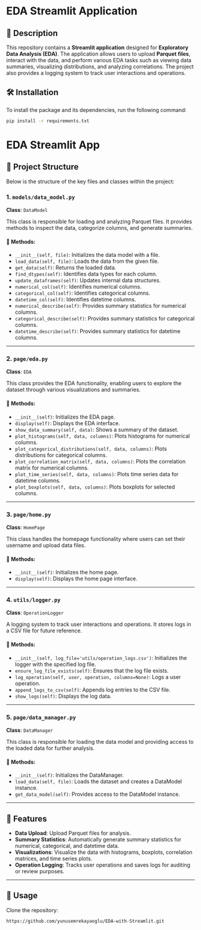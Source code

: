 # EDA Streamlit Application

## 📄 Description

This repository contains a **Streamlit application** designed for **Exploratory Data Analysis (EDA)**. The application allows users to upload **Parquet files**, interact with the data, and perform various EDA tasks such as viewing data summaries, visualizing distributions, and analyzing correlations. The project also provides a logging system to track user interactions and operations.

## 🛠️ Installation

To install the package and its dependencies, run the following command:

```bash
pip install -r requirements.txt
```






# EDA Streamlit App

## 📁 Project Structure

Below is the structure of the key files and classes within the project:

### 1. `models/data_model.py`
**Class**: `DataModel`

This class is responsible for loading and analyzing Parquet files. It provides methods to inspect the data, categorize columns, and generate summaries.

#### 📜 Methods:
- `__init__(self, file)`: Initializes the data model with a file.
- `load_data(self, file)`: Loads the data from the given file.
- `get_data(self)`: Returns the loaded data.
- `find_dtypes(self)`: Identifies data types for each column.
- `update_dataframes(self)`: Updates internal data structures.
- `numerical_col(self)`: Identifies numerical columns.
- `categorical_col(self)`: Identifies categorical columns.
- `datetime_col(self)`: Identifies datetime columns.
- `numerical_describe(self)`: Provides summary statistics for numerical columns.
- `categorical_describe(self)`: Provides summary statistics for categorical columns.
- `datetime_describe(self)`: Provides summary statistics for datetime columns.

---

### 2. `page/eda.py`
**Class**: `EDA`

This class provides the EDA functionality, enabling users to explore the dataset through various visualizations and summaries.

#### 📜 Methods:
- `__init__(self)`: Initializes the EDA page.
- `display(self)`: Displays the EDA interface.
- `show_data_summary(self, data)`: Shows a summary of the dataset.
- `plot_histograms(self, data, columns)`: Plots histograms for numerical columns.
- `plot_categorical_distributions(self, data, columns)`: Plots distributions for categorical columns.
- `plot_correlation_matrix(self, data, columns)`: Plots the correlation matrix for numerical columns.
- `plot_time_series(self, data, columns)`: Plots time series data for datetime columns.
- `plot_boxplots(self, data, columns)`: Plots boxplots for selected columns.

---

### 3. `page/home.py`
**Class**: `HomePage`

This class handles the homepage functionality where users can set their username and upload data files.

#### 📜 Methods:
- `__init__(self)`: Initializes the home page.
- `display(self)`: Displays the home page interface.

---

### 4. `utils/logger.py`
**Class**: `OperationLogger`

A logging system to track user interactions and operations. It stores logs in a CSV file for future reference.

#### 📜 Methods:
- `__init__(self, log_file='utils/operation_logs.csv')`: Initializes the logger with the specified log file.
- `ensure_log_file_exists(self)`: Ensures that the log file exists.
- `log_operation(self, user, operation, columns=None)`: Logs a user operation.
- `append_logs_to_csv(self)`: Appends log entries to the CSV file.
- `show_logs(self)`: Displays the log data.

---

### 5. `page/data_manager.py`
**Class**: `DataManager`

This class is responsible for loading the data model and providing access to the loaded data for further analysis.

#### 📜 Methods:
- `__init__(self)`: Initializes the DataManager.
- `load_data(self, file)`: Loads the dataset and creates a DataModel instance.
- `get_data_model(self)`: Provides access to the DataModel instance.

---

## 📝 Features

- **Data Upload**: Upload Parquet files for analysis.
- **Summary Statistics**: Automatically generate summary statistics for numerical, categorical, and datetime data.
- **Visualizations**: Visualize the data with histograms, boxplots, correlation matrices, and time series plots.
- **Operation Logging**: Tracks user operations and saves logs for auditing or review purposes.

---

## 🚀 Usage

Clone the repository:

```bash
https://github.com/yunusemrekayaoglu/EDA-with-Streamlit.git
```
